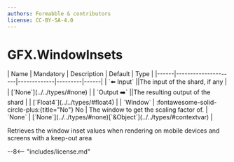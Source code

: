 ```yaml
---
authors: Formabble & contributors
license: CC-BY-SA-4.0
---
```



# GFX.WindowInsets

<div class="sh-parameters" markdown="1">
| Name | Mandatory | Description | Default | Type |
|------|---------------------|-------------|---------|------|
| `⬅️ Input` ||The input of the shard, if any | | [`None`](../../types/#none) |
| `Output ➡️` ||The resulting output of the shard | | [`Float4`](../../types/#float4) |
| `Window` | :fontawesome-solid-circle-plus:{title="No"} No  | The window to get the scaling factor of. | `None` | [`None`](../../types/#none)[`&Object`](../../types/#contextvar) |

</div>

Retrieves the window inset values when rendering on mobile devices and screens with a keep-out area

--8<-- "includes/license.md"

